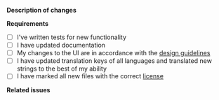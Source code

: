 **Description of changes**
<!--
Short description of the changes implemented by this pull request.
-->

**Requirements**
<!--
Tick all the completed boxes or indicate that the item is not relevant to this
pull request by removing it from the list or by adding a short explanation.
-->
- [ ] I've written tests for new functionality
- [ ] I have updated documentation
- [ ] My changes to the UI are in accordance with the [design guidelines](
      https://github.com/aalto-grades/base-repository/wiki/Design-Guidelines)
- [ ] I have updated translation keys of all languages and translated new strings to the best of my ability
- [ ] I have marked all new files with the correct [license](
      https://github.com/aalto-grades/base-repository/wiki/Licensing-Guidelines)

**Related issues**
<!--
Related to #ABC
Closes #XYZ
-->
